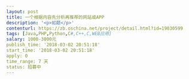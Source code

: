 ```yaml
---                
layout: post       
title: 一个根据内容先分析再推荐的网站或APP           
description: '<p>如题</p>'     
contenturl: https://zb.oschina.net/project/detail.html?id=19030599      
tags: [Java,PHP,Python,C#,C++,C,WEB应用]            
salary: 1000-3000元          
publish_time: '2018-03-02 20:51:18'         
start_time: '2018-03-02 20:51:18'           
apply: 0                   
time_range: 7 天              
status: 招募中                  
---                 
```

